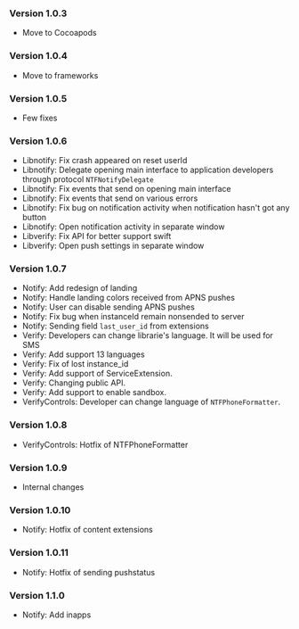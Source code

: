 ### Version 1.0.3

* Move to Cocoapods

### Version 1.0.4

* Move to frameworks

### Version 1.0.5

* Few fixes

### Version 1.0.6

* Libnotify: Fix crash appeared on reset userId
* Libnotify: Delegate opening main interface to application developers through protocol `NTFNotifyDelegate`
* Libnotify: Fix events that send on opening main interface
* Libnotify: Fix events that send on various errors
* Libnotify: Fix bug on notification activity when notification hasn't got any button
* Libnotify: Open notification activity in separate window
* Libverify: Fix API for better support swift
* Libverify: Open push settings in separate window

### Version 1.0.7

* Notify: Add redesign of landing
* Notify: Handle landing colors received from APNS pushes
* Notify: User can disable sending APNS pushes
* Notify: Fix bug when instanceId remain nonsended to server 
* Notify: Sending field `last_user_id` from extensions
* Verify: Developers can change librarie's language. It will be used for SMS
* Verify: Add support 13 languages
* Verify: Fix of lost instance_id
* Verify: Add support of ServiceExtension.
* Verify: Changing public API.
* Verify: Add support to enable sandbox.
* VerifyControls: Developer can change language of `NTFPhoneFormatter`.

### Version 1.0.8

* VerifyControls: Hotfix of NTFPhoneFormatter

### Version 1.0.9

* Internal changes

### Version 1.0.10

* Notify: Hotfix of content extensions

### Version 1.0.11

* Notify: Hotfix of sending pushstatus

### Version 1.1.0

* Notify: Add inapps
